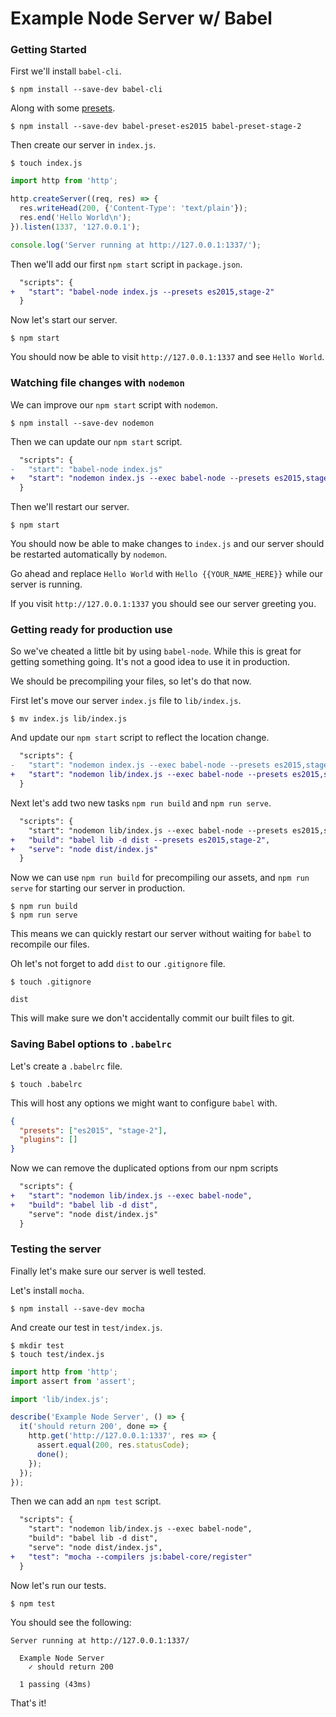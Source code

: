 # Example Node Server w/ Babel

### Getting Started

First we'll install `babel-cli`.

```shell
$ npm install --save-dev babel-cli
```

Along with some [presets](http://babeljs.io/docs/plugins/#presets).

```shell
$ npm install --save-dev babel-preset-es2015 babel-preset-stage-2
```

Then create our server in `index.js`.

```shell
$ touch index.js
```
```js
import http from 'http';

http.createServer((req, res) => {
  res.writeHead(200, {'Content-Type': 'text/plain'});
  res.end('Hello World\n');
}).listen(1337, '127.0.0.1');

console.log('Server running at http://127.0.0.1:1337/');
```

Then we'll add our first `npm start` script in `package.json`.

```diff
  "scripts": {
+   "start": "babel-node index.js --presets es2015,stage-2"
  }
```

Now let's start our server.

```shell
$ npm start
```

You should now be able to visit `http://127.0.0.1:1337` and see `Hello World`.

### Watching file changes with `nodemon`

We can improve our `npm start` script with `nodemon`.

```shell
$ npm install --save-dev nodemon
```

Then we can update our `npm start` script.

```diff
  "scripts": {
-   "start": "babel-node index.js"
+   "start": "nodemon index.js --exec babel-node --presets es2015,stage-2"
  }
```

Then we'll restart our server.

```shell
$ npm start
```

You should now be able to make changes to `index.js` and our server should be
restarted automatically by `nodemon`.

Go ahead and replace `Hello World` with `Hello {{YOUR_NAME_HERE}}` while our
server is running.

If you visit `http://127.0.0.1:1337` you should see our server greeting you.

### Getting ready for production use

So we've cheated a little bit by using `babel-node`. While this is great for
getting something going. It's not a good idea to use it in production.

We should be precompiling your files, so let's do that now.

First let's move our server `index.js` file to `lib/index.js`.

```shell
$ mv index.js lib/index.js
```

And update our `npm start` script to reflect the location change.

```diff
  "scripts": {
-   "start": "nodemon index.js --exec babel-node --presets es2015,stage-2"
+   "start": "nodemon lib/index.js --exec babel-node --presets es2015,stage-2"
  }
```

Next let's add two new tasks `npm run build` and `npm run serve`.

```diff
  "scripts": {
    "start": "nodemon lib/index.js --exec babel-node --presets es2015,stage-2",
+   "build": "babel lib -d dist --presets es2015,stage-2",
+   "serve": "node dist/index.js"
  }
```

Now we can use `npm run build` for precompiling our assets, and `npm run serve`
for starting our server in production.

```shell
$ npm run build
$ npm run serve
```

This means we can quickly restart our server without waiting for `babel` to
recompile our files.

Oh let's not forget to add `dist` to our `.gitignore` file.

```shell
$ touch .gitignore
```

```
dist
```

This will make sure we don't accidentally commit our built files to git.

### Saving Babel options to `.babelrc`

Let's create a `.babelrc` file.

```shell
$ touch .babelrc
```

This will host any options we might want to configure `babel` with.

```json
{
  "presets": ["es2015", "stage-2"],
  "plugins": []
}
```

Now we can remove the duplicated options from our npm scripts

```diff
  "scripts": {
+   "start": "nodemon lib/index.js --exec babel-node",
+   "build": "babel lib -d dist",
    "serve": "node dist/index.js"
  }
```

### Testing the server

Finally let's make sure our server is well tested.

Let's install `mocha`.

```shell
$ npm install --save-dev mocha
```

And create our test in `test/index.js`.

```shell
$ mkdir test
$ touch test/index.js
```

```js
import http from 'http';
import assert from 'assert';

import 'lib/index.js';

describe('Example Node Server', () => {
  it('should return 200', done => {
    http.get('http://127.0.0.1:1337', res => {
      assert.equal(200, res.statusCode);
      done();
    });
  });
});
```

Then we can add an `npm test` script.

```diff
  "scripts": {
    "start": "nodemon lib/index.js --exec babel-node",
    "build": "babel lib -d dist",
    "serve": "node dist/index.js",
+   "test": "mocha --compilers js:babel-core/register"
  }
```

Now let's run our tests.

```shell
$ npm test
```

You should see the following:

```shell
Server running at http://127.0.0.1:1337/

  Example Node Server
    ✓ should return 200

  1 passing (43ms)
```

That's it!
